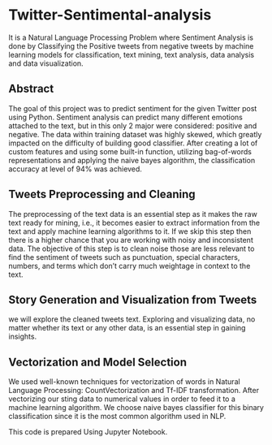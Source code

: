# Twitter-Sentimental-analysis
 It is a Natural Language Processing Problem where Sentiment Analysis is done by Classifying the Positive tweets from negative tweets by machine learning models for classification, text mining, text analysis, data analysis and data visualization.
## Abstract
The goal of this project was to predict sentiment for the given Twitter post using Python. Sentiment analysis can predict many different emotions attached to the text, but in this only 2 major were considered: positive and negative. The data within training dataset was highly skewed, which greatly impacted on the difficulty of building good classifier. After creating a lot of custom features and using some built-in function, utilizing bag-of-words representations and applying the naive bayes algorithm, the classification accuracy at level of 94% was achieved.

## Tweets Preprocessing and Cleaning
The preprocessing of the text data is an essential step as it makes the raw text ready for mining, i.e., it becomes easier to extract information from the text and apply machine learning algorithms to it. If we skip this step then there is a higher chance that you are working with noisy and inconsistent data. The objective of this step is to clean noise those are less relevant to find the sentiment of tweets such as punctuation, special characters, numbers, and terms which don’t carry much weightage in context to the text.

## Story Generation and Visualization from Tweets
we will explore the cleaned tweets text. Exploring and visualizing data, no matter whether its text or any other data, is an essential step in gaining insights. 

## Vectorization and Model Selection
We used well-known techniques for vectorization of words in Natural Language Processing: CountVectorization and Tf-IDF transformation.
After vectorizing our sting data to numerical values in order to feed it to a machine learning algorithm. We choose naive bayes classifier for this binary classification since it is the most common algorithm used in NLP.

This code is prepared Using Jupyter Notebook.
